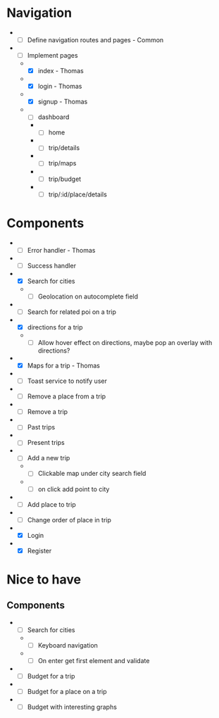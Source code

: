 # Navigation

- *[ ] Define navigation routes and pages - Common
- *[ ] Implement pages
  - *[X] index - Thomas
  - *[X] login - Thomas
  - *[X] signup - Thomas
  - *[ ] dashboard
    - *[ ] home
    - *[ ] trip/details
    - *[ ] trip/maps
    - *[ ] trip/budget
    - *[ ] trip/:id/place/details

# Components

- *[ ] Error handler - Thomas
- *[ ] Success handler
- *[X] Search for cities
  - *[ ] Geolocation on autocomplete field
- *[ ] Search for related poi on a trip
- *[X] directions for a trip
  - *[ ] Allow hover effect on directions, maybe pop an overlay with directions?
- *[X] Maps for a trip - Thomas
- *[ ] Toast service to notify user
- *[ ] Remove a place from a trip
- *[ ] Remove a trip
- *[ ] Past trips
- *[ ] Present trips
- *[ ] Add a new trip
  - *[ ] Clickable map under city search field
  - *[ ] on click add point to city
- *[ ] Add place to trip
- *[ ] Change order of place in trip
- *[X] Login
- *[X] Register

# Nice to have

## Components
- *[ ] Search for cities
  - *[ ] Keyboard navigation
  - *[ ] On enter get first element and validate  
- *[ ] Budget for a trip
- *[ ] Budget for a place on a trip
- *[ ] Budget with interesting graphs
